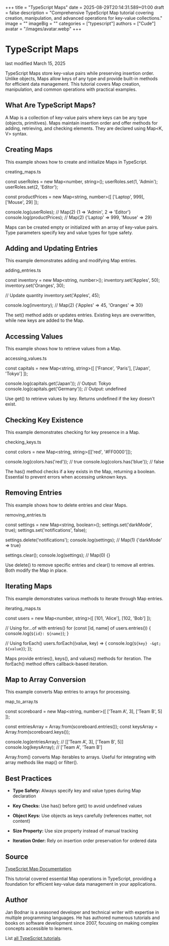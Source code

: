 +++
title = "TypeScript Maps"
date = 2025-08-29T20:14:31.589+01:00
draft = false
description = "Comprehensive TypeScript Map tutorial covering creation, manipulation, and advanced operations for key-value collections."
image = ""
imageBig = ""
categories = ["typescript"]
authors = ["Cude"]
avatar = "/images/avatar.webp"
+++

# TypeScript Maps

last modified March 15, 2025

TypeScript Maps store key-value pairs while preserving insertion order. Unlike
objects, Maps allow keys of any type and provide built-in methods for efficient
data management. This tutorial covers Map creation, manipulation, and common
operations with practical examples.

## What Are TypeScript Maps?

A Map is a collection of key-value pairs where keys can be any type (objects,
primitives). Maps maintain insertion order and offer methods for adding,
retrieving, and checking elements. They are declared using
Map&lt;K, V&gt; syntax.

## Creating Maps

This example shows how to create and initialize Maps in TypeScript.

creating_maps.ts
  

const userRoles = new Map&lt;number, string&gt;();
userRoles.set(1, 'Admin');
userRoles.set(2, 'Editor');

const productPrices = new Map&lt;string, number&gt;([
    ['Laptop', 999],
    ['Mouse', 29]
]);

console.log(userRoles);    // Map(2) {1 =&gt; 'Admin', 2 =&gt; 'Editor'}
console.log(productPrices); // Map(2) {'Laptop' =&gt; 999, 'Mouse' =&gt; 29}

Maps can be created empty or initialized with an array of key-value pairs.
Type parameters specify key and value types for type safety.

## Adding and Updating Entries

This example demonstrates adding and modifying Map entries.

adding_entries.ts
  

const inventory = new Map&lt;string, number&gt;();
inventory.set('Apples', 50);
inventory.set('Oranges', 30);

// Update quantity
inventory.set('Apples', 45);

console.log(inventory); // Map(2) {'Apples' =&gt; 45, 'Oranges' =&gt; 30}

The set() method adds or updates entries. Existing keys are
overwritten, while new keys are added to the Map.

## Accessing Values

This example shows how to retrieve values from a Map.

accessing_values.ts
  

const capitals = new Map&lt;string, string&gt;([
    ['France', 'Paris'],
    ['Japan', 'Tokyo']
]);

console.log(capitals.get('Japan'));  // Output: Tokyo
console.log(capitals.get('Germany')); // Output: undefined

Use get() to retrieve values by key. Returns undefined
if the key doesn't exist.

## Checking Key Existence

This example demonstrates checking for key presence in a Map.

checking_keys.ts
  

const colors = new Map&lt;string, string&gt;([['red', '#FF0000']]);

console.log(colors.has('red'));   // true
console.log(colors.has('blue'));  // false

The has() method checks if a key exists in the Map, returning a
boolean. Essential to prevent errors when accessing unknown keys.

## Removing Entries

This example shows how to delete entries and clear Maps.

removing_entries.ts
  

const settings = new Map&lt;string, boolean&gt;();
settings.set('darkMode', true);
settings.set('notifications', false);

settings.delete('notifications');
console.log(settings); // Map(1) {'darkMode' =&gt; true}

settings.clear();
console.log(settings); // Map(0) {}

Use delete() to remove specific entries and clear() to
remove all entries. Both modify the Map in place.

## Iterating Maps

This example demonstrates various methods to iterate through Map entries.

iterating_maps.ts
  

const users = new Map&lt;number, string&gt;([
    [101, 'Alice'],
    [102, 'Bob']
]);

// Using for...of with entries()
for (const [id, name] of users.entries()) {
    console.log(`${id}: ${name}`);
}

// Using forEach()
users.forEach((value, key) =&gt; {
    console.log(`${key} -&gt; ${value}`);
});

Maps provide entries(), keys(), and
values() methods for iteration. The forEach() method
offers callback-based iteration.

## Map to Array Conversion

This example converts Map entries to arrays for processing.

map_to_array.ts
  

const scoreboard = new Map&lt;string, number&gt;([
    ['Team A', 3],
    ['Team B', 5]
]);

const entriesArray = Array.from(scoreboard.entries());
const keysArray = Array.from(scoreboard.keys());

console.log(entriesArray); // [['Team A', 3], ['Team B', 5]]
console.log(keysArray);    // ['Team A', 'Team B']

Array.from() converts Map iterables to arrays. Useful for
integrating with array methods like map() or filter().

## Best Practices

- **Type Safety:** Always specify key and value types during Map declaration

- **Key Checks:** Use has() before get() to avoid undefined values

- **Object Keys:** Use objects as keys carefully (references matter, not content)

- **Size Property:** Use size property instead of manual tracking

- **Iteration Order:** Rely on insertion order preservation for ordered data

## Source

[TypeScript Map Documentation](https://www.typescriptlang.org/docs/handbook/iterators-and-generators.html#built-in-types)

This tutorial covered essential Map operations in TypeScript, providing a
foundation for efficient key-value data management in your applications.

## Author

Jan Bodnar is a seasoned developer and technical writer with expertise in
multiple programming languages. He has authored numerous tutorials and books
on software development since 2007, focusing on making complex concepts
accessible to learners.

List [all TypeScript tutorials](/all/#typescript).